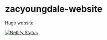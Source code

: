 # zacyoungdale-website
Hugo website

[![Netlify Status](https://api.netlify.com/api/v1/badges/fa3b8561-f203-4a08-ac41-d7549009d88d/deploy-status)](https://app.netlify.com/sites/zacyoungdale/deploys)